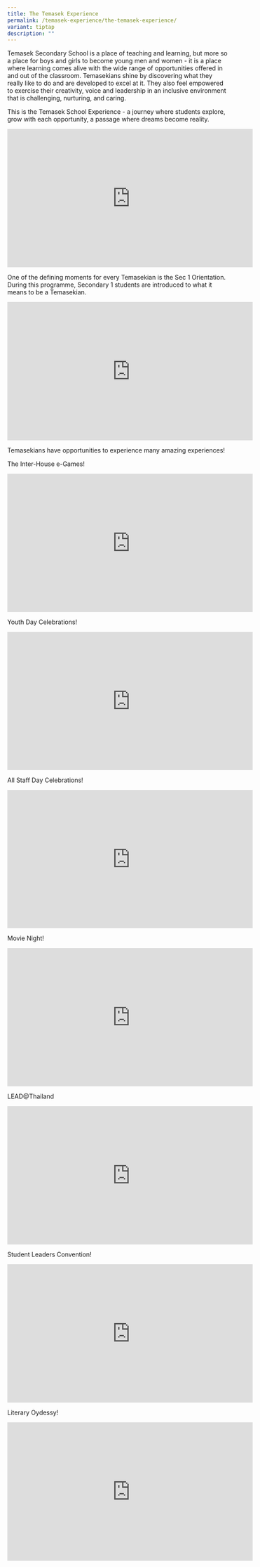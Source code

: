 ```yaml
---
title: The Temasek Experience
permalink: /temasek-experience/the-temasek-experience/
variant: tiptap
description: ""
---
```

<p>Temasek Secondary School is a place of teaching and learning, but more
so a place for boys and girls to become young men and women - it is a place
where learning comes alive with the wide range of opportunities offered
in and out of the classroom. Temasekians shine by discovering what they
really like to do and are developed to excel at it. They also feel empowered
to exercise their creativity, voice and leadership in an inclusive environment
that is challenging, nurturing, and caring.</p>
<p>This is the Temasek School Experience - a journey where students explore,
grow with each opportunity, a passage where dreams become reality.</p>
<div class="iframe-wrapper">
<iframe height="315" width="560" allowfullscreen="true" frameborder="0" src="https://www.youtube.com/embed/1WV1fLMyG4M"></iframe>
</div>
<p>One of the defining moments for every Temasekian is the Sec 1 Orientation.
During this programme, Secondary 1 students are introduced to what it means
to be a Temasekian.</p>
<div class="iframe-wrapper">
<iframe height="315" width="560" allowfullscreen="true" frameborder="0" src="https://www.youtube.com/embed/XO3tvm_aUtY?si=H44xdFczL3Q09l5e"></iframe>
</div>
<p>Temasekians have opportunities to experience many amazing experiences!</p>
<p>The Inter-House e-Games!</p>
<div class="iframe-wrapper">
<iframe height="315" width="560" allowfullscreen="true" frameborder="0" src="https://www.youtube.com/embed/IJZSBZL4GjY?si=tYYajtMDIEx-A9HC"></iframe>
</div>
<p>Youth Day Celebrations!</p>
<div class="iframe-wrapper">
<iframe height="315" width="560" allowfullscreen="true" frameborder="0" src="https://www.youtube.com/embed/6KVIyZ3AVEs?si=PYCLTI7vHEa_qM_T"></iframe>
</div>
<p>All Staff Day Celebrations!</p>
<div class="iframe-wrapper">
<iframe height="315" width="560" allowfullscreen="true" frameborder="0" src="https://www.youtube.com/embed/9N-SQKCVvUw?si=JG3WAN_-b80nJziN"></iframe>
</div>
<p>Movie Night!</p>
<div class="iframe-wrapper">
<iframe height="315" width="560" allowfullscreen="true" frameborder="0" src="https://www.youtube.com/embed/kkIEuh3Jq9U?si=aCMWFZ_UPQVrK8WZ"></iframe>
</div>
<p>LEAD@Thailand</p>
<div class="iframe-wrapper">
<iframe height="315" width="560" allowfullscreen="true" frameborder="0" src="https://www.youtube.com/embed/vPWxIkmD--Y?si=ObuXyYg93eBSa7lD"></iframe>
</div>
<p>Student Leaders Convention!</p>
<div class="iframe-wrapper">
<iframe height="315" width="560" allowfullscreen="true" frameborder="0" src="https://www.youtube.com/embed/_72gTEfZTaI?si=EQ0-B8pFlKewiXGN"></iframe>
</div>
<p>Literary Oydessy!</p>
<div class="iframe-wrapper">
<iframe height="315" width="560" allowfullscreen="true" frameborder="0" src="https://www.youtube.com/embed/vmXVJqFjjO4?si=igs-Q6QWJn5zR8Ov"></iframe>
</div>
<p></p>